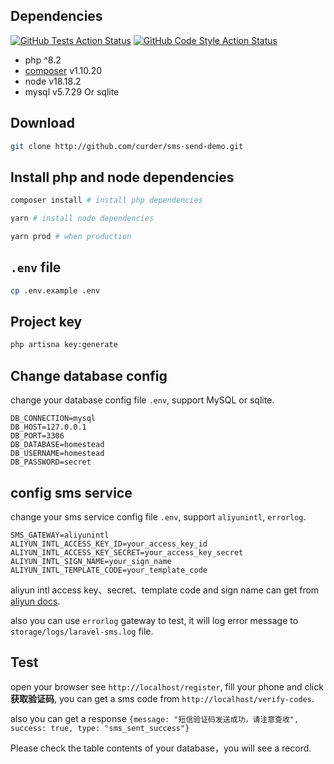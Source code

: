## Dependencies

[![GitHub Tests Action Status](https://github.com/curder/sms-send-demo/actions/workflows/run-test.yml/badge.svg)](https://github.com/curder/sms-send-demo/actions?query=run-test%3Amaster)
[![GitHub Code Style Action Status](https://github.com/curder/sms-send-demo/actions/workflows/php-cs-fixer.yml/badge.svg)](https://github.com/curder/sms-send-demo/actions?query=workflow%3A"Check+%26+fix+styling"+branch%3Amaster)

- php ^8.2
- [composer](https://getcomposer.org/download/) v1.10.20
- node v18.18.2
- mysql v5.7.29 Or sqlite

## Download

```bash
git clone http://github.com/curder/sms-send-demo.git
```

## Install php and node dependencies

```bash
composer install # install php dependencies

yarn # install node dependencies

yarn prod # when production
```

## `.env` file

```bash
cp .env.example .env
```

## Project key

```bash
php artisna key:generate
```

## Change database config

change your database config file `.env`, support MySQL or sqlite.

```dotenv
DB_CONNECTION=mysql
DB_HOST=127.0.0.1
DB_PORT=3306
DB_DATABASE=homestead
DB_USERNAME=homestead
DB_PASSWORD=secret
```

## config sms service

change your sms service config file `.env`, support `aliyunintl`, `errorlog`.

```dotenv
SMS_GATEWAY=aliyunintl
ALIYUN_INTL_ACCESS_KEY_ID=your_access_key_id
ALIYUN_INTL_ACCESS_KEY_SECRET=your_access_key_secret
ALIYUN_INTL_SIGN_NAME=your_sign_name
ALIYUN_INTL_TEMPLATE_CODE=your_template_code
```

aliyun intl access key、secret、template code and sign name can get from [aliyun docs](https://www.alibabacloud.com/help/en/sms/list-of-operations-by-function).

also you can use `errorlog` gateway to test, it will log error message to `storage/logs/laravel-sms.log` file.

## Test

open your browser see `http://localhost/register`, fill your phone and click **获取验证码**, you can get a sms code from `http://localhost/verify-codes`.

also you can get a response `{message: "短信验证码发送成功，请注意查收", success: true, type: "sms_sent_success"}`

Please check the table contents of your database，you will see a record.